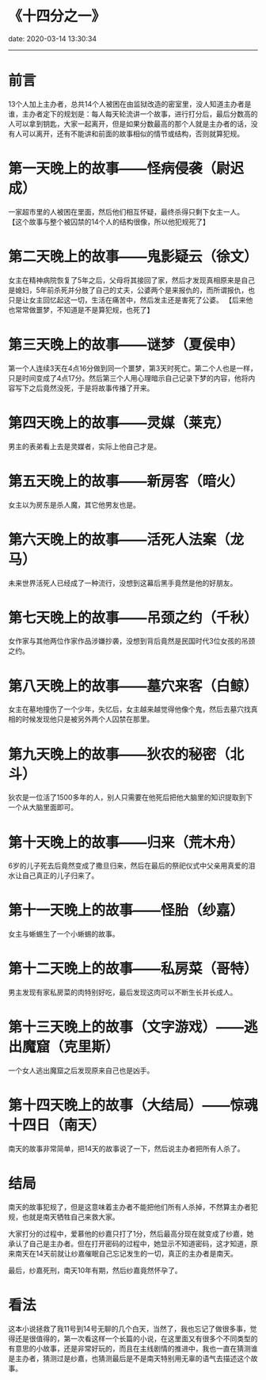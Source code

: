 # 《十四分之一》
date: 2020-03-14 13:30:34

---
# 前言

13个人加上主办者，总共14个人被困在由监狱改造的密室里，没人知道主办者是谁，主办者定下的规划是：每人每天轮流讲一个故事，进行打分后，最后分数高的人可以拿到钥匙，大家一起离开，但是如果分数最高的那个人就是主办者的话，没有人可以离开，还有不能讲和前面的故事相似的情节或结构，否则就算犯规。

# 第一天晚上的故事——怪病侵袭（尉迟成）
一家超市里的人被困在里面，然后他们相互怀疑，最终杀得只剩下女主一人。
【这个故事与整个被囚禁的14个人的结构很像，所以他犯规死了】

# 第二天晚上的故事——鬼影疑云（徐文）
女主在精神病院恢复了5年之后，父母将其接回了家，然后才发现真相原来是自己是媳妇，5年前杀死并分肢了自己的丈夫，公婆两个是来报仇的，而所谓报仇，也只是让女主回忆起这一切，生活在痛苦中，然后发主还是害死了公婆。
【后来他也常常做噩梦，不知道是不是算犯规，也死了】

# 第三天晚上的故事——谜梦（夏侯申）
第一个人连续3天在4点16分做到同一个噩梦，第3天时死亡。第二个人也是一样，只是时间变成了4点17分。然后第三个人用心理暗示自己记录下梦的内容，他将内容写下之后竟然没死，于是将故事传播了开来。

# 第四天晚上的故事——灵媒（莱克）
男主的表弟看上去是灵媒者，实际上他自己才是。

# 第五天晚上的故事——新房客（暗火）
女主以为房东是杀人魔，其它他男友也是。

# 第六天晚上的故事——活死人法案（龙马）
未来世界活死人已经成了一种流行，没想到这幕后黑手竟然是他的好朋友。

# 第七天晚上的故事——吊颈之约（千秋）
女作家与其他两位作家作品涉嫌抄袭，没想到背后竟然是民国时代3位女孩的吊颈之约。

# 第八天晚上的故事——墓穴来客（白鲸）
女主在墓地撞伤了一个少年，失忆后，女主越来越觉得他像个鬼，然后去墓穴找真相的时候发现他只是被另外两个人囚禁在那里。

# 第九天晚上的故事——狄农的秘密（北斗）
狄农是一位活了1500多年的人，别人只需要在他死后把他大脑里的知识提取到下一个从大脑里面即可。

# 第十天晚上的故事——归来（荒木舟）
6岁的儿子死去后竟然变成了撒旦归来，然后在最后的祭祀仪式中父亲用真爱的泪水让自己真正的儿子归来了。

# 第十一天晚上的故事——怪胎（纱嘉）
女主与蜥蜴生了一个小蜥蜴的故事。

# 第十二天晚上的故事——私房菜（哥特）
男主发现有家私房菜的肉特别好吃，最后发现这肉可以不断生长并长成人。

# 第十三天晚上的故事（文字游戏）——逃出魔窟（克里斯）
一个女人逃出魔窟之后发现原来自己也是凶手。

# 第十四天晚上的故事（大结局）——惊魂十四日（南天）

南天的故事非常简单，把14天的故事说了一下，然后说主办者把所有人杀了。

# 结局

南天的故事犯规了，但是这意味着主办者不能把他们所有人杀掉，不然算主办者犯规，也就是南天牺牲自己来救大家。

大家打分的过程中，爱慕他的纱嘉只打了1分，然后最高分现在就变成了纱嘉，她承认了自己是主办者。但在打开密码的过程中，她显示不知道密码，这才知道，原来南天在14天前就让纱嘉催眠自己忘记发生的一切，真正的主办者是南天。

最后，纱嘉死刑，南天10年有期，然后纱嘉竟然怀孕了。

# 看法

这本小说拯救了我11号到14号无聊的几个白天，当然了，我也忘记了做很多事，觉得还是很值得的，第一次看这样一个长篇的小说，在这里面又有很多个不同类型的有意思的小故事，还是非常好玩的，而且在主线剧情的推进中，我也一直在猜测谁是主办者，猜测过是纱嘉，也猜测最后是不是南天特别用无辜的语气去描述这个故事。